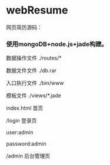# webResume
网页简历源码：
  <h3>使用mongoDB+node.js+jade构建。</h3>
  <p>数据操作文件 ./routes/*
  <p>数据文件文件 ./db.rar
  <p>入口执行文件  ./bin/www
  <p>模板文件   ./views/*.jade
  <p>index.html 首页</p>
  <p>/login  登录页</p>
  <p>user:admin
  <p>password:admin 
  <p>/admin  后台管理页</p> 
